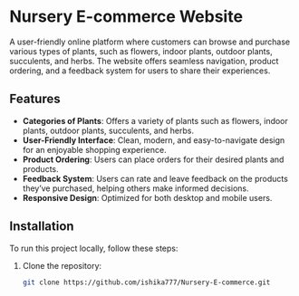 # Nursery E-commerce Website

A user-friendly online platform where customers can browse and purchase various types of plants, such as flowers, indoor plants, outdoor plants, succulents, and herbs. The website offers seamless navigation, product ordering, and a feedback system for users to share their experiences.

## Features

- **Categories of Plants**: Offers a variety of plants such as flowers, indoor plants, outdoor plants, succulents, and herbs.
- **User-Friendly Interface**: Clean, modern, and easy-to-navigate design for an enjoyable shopping experience.
- **Product Ordering**: Users can place orders for their desired plants and products.
- **Feedback System**: Users can rate and leave feedback on the products they’ve purchased, helping others make informed decisions.
- **Responsive Design**: Optimized for both desktop and mobile users.

## Installation

To run this project locally, follow these steps:

1. Clone the repository:
   ```bash
   git clone https://github.com/ishika777/Nursery-E-commerce.git
